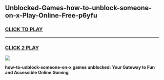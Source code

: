 
## Unblocked-Games-how-to-unblock-someone-on-x-Play-Online-Free-p6yfu
<h3>
<a href="https://premium76.site?title=how-to-unblock-someone-on-x&ref=26A">CLICK TO PLAY</a></h3>
<hr>

<h3>
<a href="https://premium76.site?title=how-to-unblock-someone-on-x&ref=26A">CLICK 2 PLAY</a>
  
</h3>

<a href="https://premium76.site?title=how-to-unblock-someone-on-x&ref=26A"><img src="https://clearcache.store/games.png"></a>


**how-to-unblock-someone-on-x games unblocked: Your Gateway to Fun and Accessible Online Gaming**
